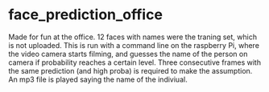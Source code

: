 # face_prediction_office

Made for fun at the office. 12 faces with names were the traning set, which is not uploaded.
This is run with a command line on the raspberry Pi, where the video camera starts filming, and guesses the name of the person on camera if probability reaches a certain level.
Three consecutive frames with the same prediction (and high proba) is required to make the assumption. An mp3 file is played saying the name of the indiviual.  
